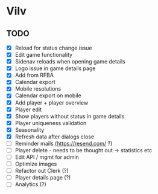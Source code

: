 # Vilv

## TODO
- [x] Reload for status change issue
- [x] Edit game functionality
- [x] Sidenav reloads when opening game details
- [x] Logo issue in game details page
- [x] Add from RFBA
- [x] Calendar export
- [x] Mobile resolutions
- [x] Calendar export on mobile
- [x] Add player + player overview
- [x] Player edit
- [x] Show players without status in game details
- [x] Player uniqueness validation
- [x] Seasonality
- [x] Refresh data after dialogs close
- [ ] Reminder mails (https://resend.com/ ?)
- [ ] Player delete - needs to be thought out -> statistics etc
- [ ] Edit API / mgmt for admin
- [ ] Optimize images
- [ ] Refactor out Clerk (?)
- [ ] Player details page (?)
- [ ] Analytics (?)